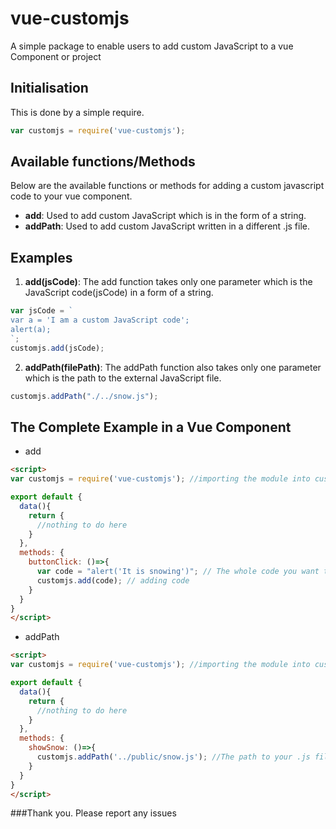 # vue-customjs
A simple package to enable users to add custom JavaScript to a vue Component or project
## Initialisation
This is done by a simple require.
```javascript
var customjs = require('vue-customjs');
```
## Available functions/Methods
Below are the available functions or methods for adding a custom javascript code to your vue component.
* **add**: Used to add custom JavaScript which is in the form of a string.
* **addPath**: Used to add custom JavaScript written in a different .js file.
## Examples
1. **add(jsCode)**: The add function takes only one parameter which is the JavaScript code(jsCode) in a form of a string.
```javascript
var jsCode = `
var a = 'I am a custom JavaScript code';
alert(a);
`;
customjs.add(jsCode);
```
2. **addPath(filePath)**: The addPath function also takes only one parameter which is the path to the external JavaScript file.
```javascript
customjs.addPath("./../snow.js");
```
## The Complete Example in a Vue Component
* add
```html
<script>
var customjs = require('vue-customjs'); //importing the module into customjs var

export default {
  data(){
    return {
      //nothing to do here
    }
  },
  methods: {
    buttonClick: ()=>{
      var code = "alert('It is snowing')"; // The whole code you want to run
      customjs.add(code); // adding code
    }
  }
}
</script>
```
* addPath
```html
<script>
var customjs = require('vue-customjs'); //importing the module into customjs var

export default {
  data(){
    return {
      //nothing to do here
    }
  },
  methods: {
    showSnow: ()=>{
      customjs.addPath('../public/snow.js'); //The path to your .js file
    }
  }
}
</script>
```

###Thank you. Please report any issues
